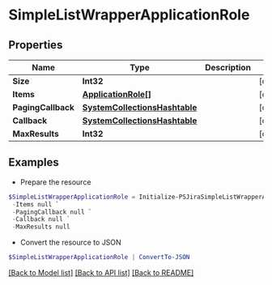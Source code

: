 # SimpleListWrapperApplicationRole
## Properties

Name | Type | Description | Notes
------------ | ------------- | ------------- | -------------
**Size** | **Int32** |  | [optional] 
**Items** | [**ApplicationRole[]**](ApplicationRole.md) |  | [optional] 
**PagingCallback** | [**SystemCollectionsHashtable**](.md) |  | [optional] 
**Callback** | [**SystemCollectionsHashtable**](.md) |  | [optional] 
**MaxResults** | **Int32** |  | [optional] 

## Examples

- Prepare the resource
```powershell
$SimpleListWrapperApplicationRole = Initialize-PSJiraSimpleListWrapperApplicationRole  -Size null `
 -Items null `
 -PagingCallback null `
 -Callback null `
 -MaxResults null
```

- Convert the resource to JSON
```powershell
$SimpleListWrapperApplicationRole | ConvertTo-JSON
```

[[Back to Model list]](../README.md#documentation-for-models) [[Back to API list]](../README.md#documentation-for-api-endpoints) [[Back to README]](../README.md)

